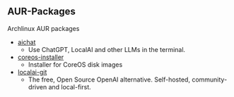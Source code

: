 ## AUR-Packages

Archlinux AUR packages

- [aichat](aichat)
    - Use ChatGPT, LocalAI and other LLMs in the terminal.
- [coreos-installer](coreos-installer)
    - Installer for CoreOS disk images
- [localai-git](localai-git)
    - The free, Open Source OpenAI alternative. Self-hosted, community-driven and local-first.
